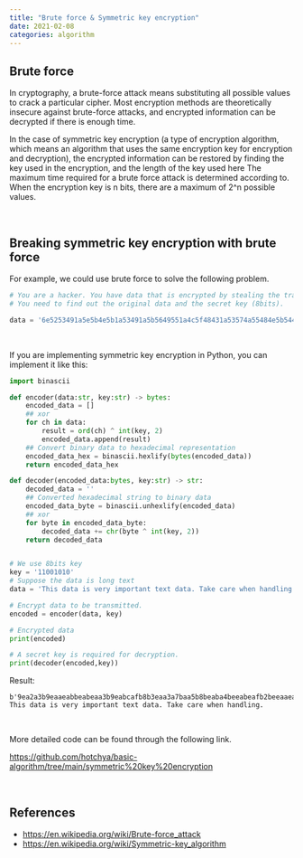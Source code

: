 ```yaml
---
title: "Brute force & Symmetric key encryption"
date: 2021-02-08
categories: algorithm
---
```


## Brute force

In cryptography, a brute-force attack means substituting all possible values ​​to crack a particular cipher. Most encryption methods are theoretically insecure against brute-force attacks, and encrypted information can be decrypted if there is enough time.

In the case of symmetric key encryption (a type of encryption algorithm, which means an algorithm that uses the same encryption key for encryption and decryption), the encrypted information can be restored by finding the key used in the encryption, and the length of the key used here The maximum time required for a brute force attack is determined according to. When the encryption key is n bits, there are a maximum of 2^n possible values.

<br/>

## Breaking symmetric key encryption with brute force


For example, we could use brute force to solve the following problem.
```python
# You are a hacker. You have data that is encrypted by stealing the transmitted data, and you know that this data is in plain text.
# You need to find out the original data and the secret key (8bits).

data = '6e5253491a5e5b4e5b1a53491a5b5649551a4c5f48431a53574a55484e5b544e1a4e5f424e1a5e5b4e5b141a6a565f5b495f1a4e5b515f1a595b485f1a4d525f541a525b545e5653545d14'
```

<br/>

If you are implementing symmetric key encryption in Python, you can implement it like this:
```python
import binascii

def encoder(data:str, key:str) -> bytes:
    encoded_data = []
    ## xor
    for ch in data:
        result = ord(ch) ^ int(key, 2)
        encoded_data.append(result)
    ## Convert binary data to hexadecimal representation
    encoded_data_hex = binascii.hexlify(bytes(encoded_data))
    return encoded_data_hex

def decoder(encoded_data:bytes, key:str) -> str:
    decoded_data = ''
    ## Converted hexadecimal string to binary data
    encoded_data_byte = binascii.unhexlify(encoded_data)
    ## xor
    for byte in encoded_data_byte:
        decoded_data += chr(byte ^ int(key, 2))
    return decoded_data


# We use 8bits key
key = '11001010'
# Suppose the data is long text
data = 'This data is very important text data. Take care when handling.'

# Encrypt data to be transmitted.
encoded = encoder(data, key)

# Encrypted data
print(encoded)

# A secret key is required for decryption.
print(decoder(encoded,key))
```

Result:
```
b'9ea2a3b9eaaeabbeabeaa3b9eabcafb8b3eaa3a7baa5b8beaba4beeabeafb2beeaaeabbeabe4ea9eaba1afeaa9abb8afeabda2afa4eaa2aba4aea6a3a4ade4'
This data is very important text data. Take care when handling.
```

<br/>

More detailed code can be found through the following link.

<https://github.com/hotchya/basic-algorithm/tree/main/symmetric%20key%20encryption>

<br/>


## References
+ <https://en.wikipedia.org/wiki/Brute-force_attack>
+ <https://en.wikipedia.org/wiki/Symmetric-key_algorithm>

